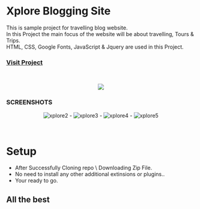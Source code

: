 # Xplore Blogging Site


This is sample project for travelling blog website.<br />
In this Project the main focus of the website will be about
travelling, Tours & Trips.<br />
HTML, CSS, Google Fonts, JavaScript & Jquery are used in this
Project.


### [Visit Project]( https://xplore-blog.netlify.app )
<br/>
<p align="center">
  <img src="https://i.ibb.co/DGmyVLg/xplore1.png">
 </p>
 
### SCREENSHOTS

<p align="center">
<img src="https://i.ibb.co/zFwRRfY/xplore2.png" alt="xplore2" border="0"><span>  -  </span>
<img src="https://i.ibb.co/pWrFNwC/xplore3.png" alt="xplore3" border="0"><span>  -  </span>
<img src="https://i.ibb.co/m4q3t5C/xplore4.png" alt="xplore4" border="0"><span>  -  </span>
<img src="https://i.ibb.co/TTmPjdQ/xplore5.png" alt="xplore5" border="0"><span>    </span>
 </p>
 

<br/>


# Setup

  - After Successfully Cloning repo \ Downloading Zip File.
  - No need to install any other additional extinsions or plugins..
  - Your ready to go.


## All the best
